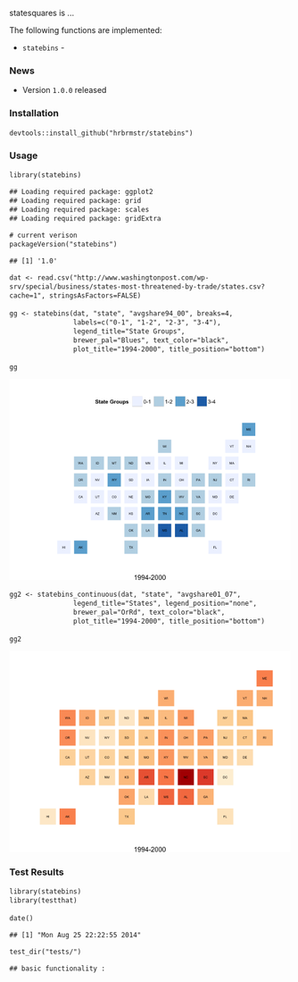 statesquares is ...

The following functions are implemented:

-   `statebins` -

### News

-   Version `1.0.0` released

### Installation

``` {.r}
devtools::install_github("hrbrmstr/statebins")
```

### Usage

``` {.r}
library(statebins)
```

    ## Loading required package: ggplot2
    ## Loading required package: grid
    ## Loading required package: scales
    ## Loading required package: gridExtra

``` {.r}
# current verison
packageVersion("statebins")
```

    ## [1] '1.0'

``` {.r}
dat <- read.csv("http://www.washingtonpost.com/wp-srv/special/business/states-most-threatened-by-trade/states.csv?cache=1", stringsAsFactors=FALSE)

gg <- statebins(dat, "state", "avgshare94_00", breaks=4, 
                labels=c("0-1", "1-2", "2-3", "3-4"),
                legend_title="State Groups",
                brewer_pal="Blues", text_color="black", 
                plot_title="1994-2000", title_position="bottom")

gg
```

![plot of chunk unnamed-chunk-3](./_README_files/figure-markdown_github/unnamed-chunk-31.png)

``` {.r}
gg2 <- statebins_continuous(dat, "state", "avgshare01_07",
                legend_title="States", legend_position="none",
                brewer_pal="OrRd", text_color="black", 
                plot_title="1994-2000", title_position="bottom")

gg2
```

![plot of chunk unnamed-chunk-3](./_README_files/figure-markdown_github/unnamed-chunk-32.png)

### Test Results

``` {.r}
library(statebins)
library(testthat)

date()
```

    ## [1] "Mon Aug 25 22:22:55 2014"

``` {.r}
test_dir("tests/")
```

    ## basic functionality :
